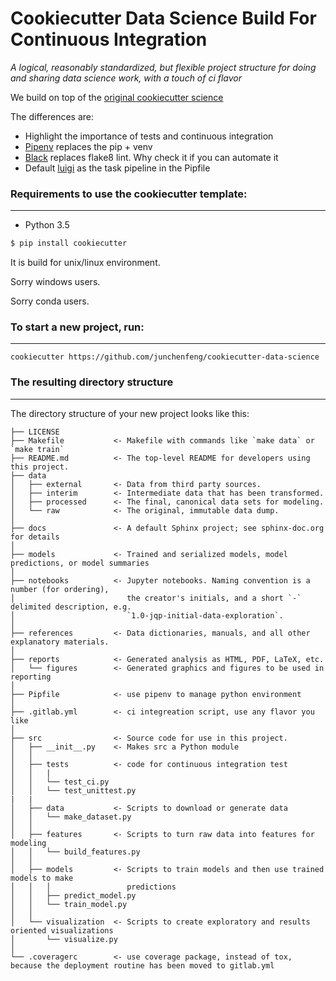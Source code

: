 # Cookiecutter Data Science Build For Continuous Integration

_A logical, reasonably standardized, but flexible project structure for doing and sharing data science work, with a touch of ci flavor_

We build on top of the [original cookiecutter science](https://github.com/drivendata/cookiecutter-data-science)

The differences are:

 - Highlight the importance of tests and continuous integration
 - [Pipenv](https://pipenv.pypa.io/en/latest) replaces the pip + venv
 - [Black](https://pypi.org/project/black) replaces flake8 lint. Why check it if you can automate it
 - Default [luigi](https://luigi.readthedocs.io/en/stable/) as the task pipeline in the Pipfile 


### Requirements to use the cookiecutter template:
-----------
 - Python 3.5

``` bash
$ pip install cookiecutter
```

It is build for unix/linux environment. 

Sorry windows users. 

Sorry conda users.


### To start a new project, run:
------------

    cookiecutter https://github.com/junchenfeng/cookiecutter-data-science



### The resulting directory structure
------------

The directory structure of your new project looks like this: 

```
├── LICENSE
├── Makefile           <- Makefile with commands like `make data` or `make train`
├── README.md          <- The top-level README for developers using this project.
├── data
│   ├── external       <- Data from third party sources.
│   ├── interim        <- Intermediate data that has been transformed.
│   ├── processed      <- The final, canonical data sets for modeling.
│   └── raw            <- The original, immutable data dump.
│
├── docs               <- A default Sphinx project; see sphinx-doc.org for details
│
├── models             <- Trained and serialized models, model predictions, or model summaries
│
├── notebooks          <- Jupyter notebooks. Naming convention is a number (for ordering),
│                         the creator's initials, and a short `-` delimited description, e.g.
│                         `1.0-jqp-initial-data-exploration`.
│
├── references         <- Data dictionaries, manuals, and all other explanatory materials.
│
├── reports            <- Generated analysis as HTML, PDF, LaTeX, etc.
│   └── figures        <- Generated graphics and figures to be used in reporting
│
├── Pipfile            <- use pipenv to manage python environment
│
├── .gitlab.yml        <- ci integreation script, use any flavor you like
│
├── src                <- Source code for use in this project.
│   ├── __init__.py    <- Makes src a Python module
│   │
│   ├── tests          <- code for continuous integration test
│   │   |
│   │   └── test_ci.py
│   │   └── test_unittest.py
|   |
│   ├── data           <- Scripts to download or generate data
│   │   └── make_dataset.py
│   │
│   ├── features       <- Scripts to turn raw data into features for modeling
│   │   └── build_features.py
│   │
│   ├── models         <- Scripts to train models and then use trained models to make
│   │   │                 predictions
│   │   ├── predict_model.py
│   │   └── train_model.py
│   │
│   └── visualization  <- Scripts to create exploratory and results oriented visualizations
│       └── visualize.py
│
└── .coveragerc        <- use coverage package, instead of tox, because the deployment routine has been moved to gitlab.yml
```
